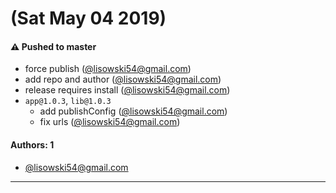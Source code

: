 #  (Sat May 04 2019)

#### ⚠️  Pushed to master

- force publish  ([@lisowski54@gmail.com](https://github.com/lisowski54@gmail.com))
- add repo and author  ([@lisowski54@gmail.com](https://github.com/lisowski54@gmail.com))
- release requires install  ([@lisowski54@gmail.com](https://github.com/lisowski54@gmail.com))
- `app@1.0.3`, `lib@1.0.3`
  - add publishConfig  ([@lisowski54@gmail.com](https://github.com/lisowski54@gmail.com))
  - fix urls  ([@lisowski54@gmail.com](https://github.com/lisowski54@gmail.com))

#### Authors: 1

- [@lisowski54@gmail.com](https://github.com/lisowski54@gmail.com)

---

